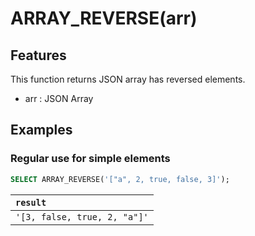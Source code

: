 # ARRAY_REVERSE(arr)

## Features

This function returns JSON array has reversed elements.

- arr : JSON Array
  
## Examples

### Regular use for simple elements

```SQL
SELECT ARRAY_REVERSE('["a", 2, true, false, 3]');
```

| `result` |
|:--|
| `'[3, false, true, 2, "a"]'` |
